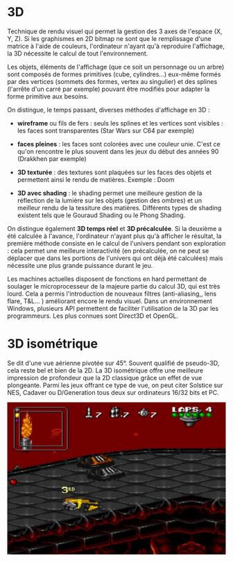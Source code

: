 ---
---

# 3D

Technique de rendu visuel qui permet la gestion des 3 axes de l'espace (X, Y, Z). Si les graphismes en 2D bitmap ne sont que le remplissage d'une matrice à l'aide de couleurs, l'ordinateur n'ayant qu'à reproduire l'affichage, la 3D nécessite le calcul de tout l'environnement.

Les objets, éléments de l'affichage (que ce soit un personnage ou un arbre) sont composés de formes primitives (cube, cylindres...) eux-même formés par des vertices (sommets des formes, vertex au singulier) et des splines (l'arrête d'un carré par exemple) pouvant être modifiés pour adapter la forme primitive aux besoins.

On distingue, le temps passant, diverses méthodes d'affichage en 3D :

- **wireframe** ou fils de fers : seuls les splines et les vertices sont visibles : les faces sont transparentes (Star Wars sur C64 par exemple)

- **faces pleines** : les faces sont colorées avec une couleur unie. C'est ce qu'on rencontre le plus souvent dans les jeux du début des années 90 (Drakkhen par exemple)

- **3D texturée** : des textures sont plaquées sur les faces des objets et permettent ainsi le rendu de matières. Exemple : Doom

- **3D avec shading** : le shading permet une meilleure gestion de la réflection de la lumière sur les objets (gestion des ombres) et un meilleur rendu de la tessiture des matières. Différents types de shading existent tels que le Gouraud Shading ou le Phong Shading.

On distingue également **3D temps réel** et **3D précalculée**. Si la deuxième a été calculée à l'avance, l'ordinateur n'ayant plus qu'à afficher le résultat, la première méthode consiste en le calcul de l'univers pendant son exploration : cela permet une meilleure interactivité (en précalculée, on ne peut se déplacer que dans les portions de l'univers qui ont déjà été calculées) mais nécessite une plus grande puissance durant le jeu.

Les machines actuelles disposent de fonctions en hard permettant de soulager le microprocesseur de la majeure partie du calcul 3D, qui est très lourd. Cela a permis l'introduction de nouveaux filtres (anti-aliasing,, lens flare, T&L... ) améliorant encore le rendu visuel. Dans un environnement Windows, plusieurs API permettent de faciliter l'utilisation de la 3D par les programmeurs. Les plus connues sont Direct3D et OpenGL.

# 3D isométrique

Se dit d'une vue aérienne pivotée sur 45°. Souvent qualifié de pseudo-3D, cela reste bel et bien de la 2D. La 3D isométrique offre une meilleure impression de profondeur que la 2D classique grâce un effet de vue plongeante. Parmi les jeux offrant ce type de vue, on peut citer Solstice sur NES, Cadaver ou D/Generation tous deux sur ordinateurs 16/32 bits et PC.

![](3d.jpg)
